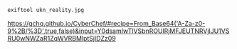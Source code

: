 
```bash
exiftool ukn_reality.jpg
```

<https://gchq.github.io/CyberChef/#recipe=From_Base64('A-Za-z0-9%2B/%3D',true,false)&input=Y0dsamIwTlVSbnROUlRjMFJEUTNRVjlJU1VSRU0wNWZaR1ZqWVRBMlptSjlDZz09>
